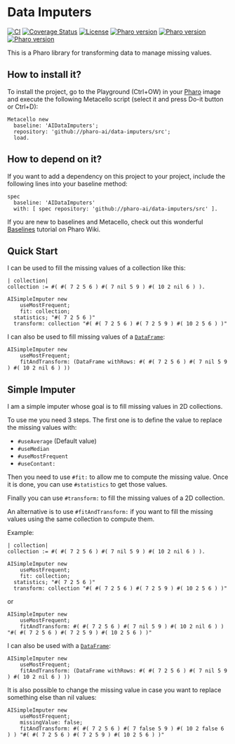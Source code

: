 # Data Imputers

[![CI](https://github.com/pharo-ai/data-imputers/actions/workflows/ci.yml/badge.svg)](https://github.com/pharo-ai/data-imputers/actions/workflows/ci.yml)
[![Coverage Status](https://coveralls.io/repos/github/pharo-ai/data-imputers/badge.svg?branch=master)](https://coveralls.io/github/pharo-ai/data-imputers?branch=master)
[![License](https://img.shields.io/badge/license-MIT-blue.svg)](https://raw.githubusercontent.com/PharoAI/data-imputers/master/LICENSE)
[![Pharo version](https://img.shields.io/badge/Pharo-11-%23aac9ff.svg)](https://pharo.org/download)
[![Pharo version](https://img.shields.io/badge/Pharo-10-%23aac9ff.svg)](https://pharo.org/download)
[![Pharo version](https://img.shields.io/badge/Pharo-9.0-%23aac9ff.svg)](https://pharo.org/download)


This is a Pharo library for transforming data to manage missing values.

## How to install it?

To install the project, go to the Playground (Ctrl+OW) in your [Pharo](https://pharo.org/) image and execute the following Metacello script (select it and press Do-it button or Ctrl+D):

```Smalltalk
Metacello new
  baseline: 'AIDataImputers';
  repository: 'github://pharo-ai/data-imputers/src';
  load.
```

## How to depend on it?

If you want to add a dependency on this project to your project, include the following lines into your baseline method:

```Smalltalk
spec
  baseline: 'AIDataImputers'
  with: [ spec repository: 'github://pharo-ai/data-imputers/src' ].
```

If you are new to baselines and Metacello, check out this wonderful [Baselines](https://github.com/pharo-open-documentation/pharo-wiki/blob/master/General/Baselines.md) tutorial on Pharo Wiki.

## Quick Start

I can be used to fill the missing values of a collection like this:

```st
| collection|
collection := #( #( 7 2 5 6 ) #( 7 nil 5 9 ) #( 10 2 nil 6 ) ).
	
AISimpleImputer new
	useMostFrequent;
	fit: collection;
  statistics; "#( 7 2 5 6 )"
  transform: collection "#( #( 7 2 5 6 ) #( 7 2 5 9 ) #( 10 2 5 6 ) )"
```

I can also be used to fill missing values of a [`DataFrame`](https://github.com/PolyMathOrg/DataFrame):

```st
AISimpleImputer new
	useMostFrequent;
	fitAndTransform: (DataFrame withRows: #( #( 7 2 5 6 ) #( 7 nil 5 9 ) #( 10 2 nil 6 ) )) 
```

## Simple Imputer

I am a simple imputer whose goal is to fill missing values in 2D collections.

To use me you need 3 steps. The first one is to define the value to replace the missing values with:
- `#useAverage` (Default value)
- `#useMedian`
- `#useMostFrequent`
- `#useContant:`

Then you need to use `#fit:` to allow me to compute the missing value. Once it is done, you can use `#statistics` to get those values.

Finally you can use `#transform:` to fill the missing values of a 2D collection. 

An alternative is to use `#fitAndTransform:` if you want to fill the missing values using the same collection to compute them.

Example:

```st
| collection|
collection := #( #( 7 2 5 6 ) #( 7 nil 5 9 ) #( 10 2 nil 6 ) ).
	
AISimpleImputer new
	useMostFrequent;
	fit: collection;
  statistics; "#( 7 2 5 6 )"
  transform: collection "#( #( 7 2 5 6 ) #( 7 2 5 9 ) #( 10 2 5 6 ) )"
```

or

```st
AISimpleImputer new
	useMostFrequent;
	fitAndTransform: #( #( 7 2 5 6 ) #( 7 nil 5 9 ) #( 10 2 nil 6 ) ) "#( #( 7 2 5 6 ) #( 7 2 5 9 ) #( 10 2 5 6 ) )"
```

I can also be used with a [`DataFrame`](https://github.com/PolyMathOrg/DataFrame):

```st
AISimpleImputer new
	useMostFrequent;
	fitAndTransform: (DataFrame withRows: #( #( 7 2 5 6 ) #( 7 nil 5 9 ) #( 10 2 nil 6 ) )) 
```

It is also possible to change the missing value in case you want to replace something else than nil values:

```st
AISimpleImputer new
	useMostFrequent;
	missingValue: false;
	fitAndTransform: #( #( 7 2 5 6 ) #( 7 false 5 9 ) #( 10 2 false 6 ) ) "#( #( 7 2 5 6 ) #( 7 2 5 9 ) #( 10 2 5 6 ) )"
```
